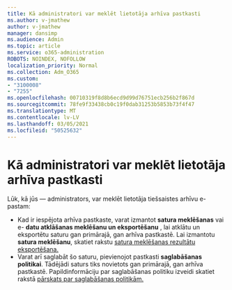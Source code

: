 ```yaml
---
title: Kā administratori var meklēt lietotāja arhīva pastkasti
ms.author: v-jmathew
author: v-jmathew
manager: dansimp
ms.audience: Admin
ms.topic: article
ms.service: o365-administration
ROBOTS: NOINDEX, NOFOLLOW
localization_priority: Normal
ms.collection: Adm_O365
ms.custom:
- "3100008"
- "7255"
ms.openlocfilehash: 00710319f8d8b6ecd9d99d76751ecb256b2f867d
ms.sourcegitcommit: 78fe9f33438cb0c19f0dab31253b5853b73f4f47
ms.translationtype: MT
ms.contentlocale: lv-LV
ms.lasthandoff: 03/05/2021
ms.locfileid: "50525632"
---
```

# <a name="how-admins-can-search-a-users-archive-mailbox"></a>Kā administratori var meklēt lietotāja arhīva pastkasti

Lūk, kā jūs — administrators, var meklēt lietotāja tiešsaistes arhīvu e-pastam:

* Kad ir iespējota arhīva pastkaste, varat izmantot **satura meklēšanas** vai e- **datu atklāšanas meklēšanu un eksportēšanu** , lai atklātu un eksportētu saturu gan primārajā, gan arhīva pastkastē. Lai izmantotu **satura meklēšanu**, skatiet rakstu [satura meklēšanas rezultātu eksportēšana.](https://docs.microsoft.com/office365/securitycompliance/export-search-results)
* Varat arī saglabāt šo saturu, pievienojot pastkasti **saglabāšanas politikai**. Tādējādi saturs tiks novietots gan primārajā, gan arhīva pastkastē. Papildinformāciju par saglabāšanas politiku izveidi skatiet rakstā [pārskats par saglabāšanas politikām.](https://docs.microsoft.com/office365/securitycompliance/retention-policies)
